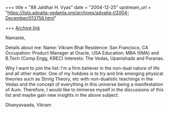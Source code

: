 +++
title = "88 Jaldhar H. Vyas"
date = "2004-12-25"
upstream_url = "https://lists.advaita-vedanta.org/archives/advaita-l/2004-December/013756.html"

+++
[Archive link](https://lists.advaita-vedanta.org/archives/advaita-l/2004-December/013756.html)

Namaste,

Details about me:
Name: Vikram Bhat
Residence: San Francisco, CA
Occupation: Product Manager at Oracle, USA
Education: MBA (IIMA) and B.Tech (Comp Engg, KREC)
Interests: The Vedas, Upanishads and Puranas.

Why I want to join the list:
I'm a firm believer in the non-dual nature of life and all other
matter. One of my hobbies is to try and link emerging physical
theories such as String Theory, etc with non-dualistic teachings in
the Vedas and the concept of everything in this universe being a
manifestation of Aum.
Therefore, I would like to immerse myself in the discussions of this
list and maybe gain new insights in the above subject.

Dhanyavaada,
Vikram

